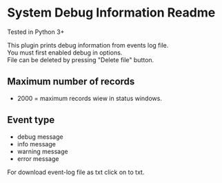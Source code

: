 System Debug Information Readme
====

Tested in Python 3+

This plugin prints debug information from events log file.  
You must first enabled debug in options.  
File can be deleted by pressing "Delete file" button.  

Maximum number of records
-----------
* 2000 = maximum records wiew in status windows.


Event type
-----------
* debug message
* info message
* warning message
* error message  

For download event-log file as txt click on to txt. 
